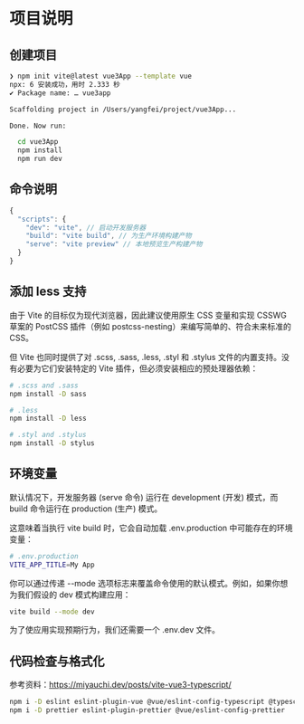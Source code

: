 # 项目说明

## 创建项目

```bash
❯ npm init vite@latest vue3App --template vue
npx: 6 安装成功，用时 2.333 秒
✔ Package name: … vue3app

Scaffolding project in /Users/yangfei/project/vue3App...

Done. Now run:

  cd vue3App
  npm install
  npm run dev
```

## 命令说明

```javascript
{
  "scripts": {
    "dev": "vite", // 启动开发服务器
    "build": "vite build", // 为生产环境构建产物
    "serve": "vite preview" // 本地预览生产构建产物
  }
}
```

## 添加 less 支持

由于 Vite 的目标仅为现代浏览器，因此建议使用原生 CSS 变量和实现 CSSWG 草案的 PostCSS 插件（例如 postcss-nesting）来编写简单的、符合未来标准的 CSS。

但 Vite 也同时提供了对 .scss, .sass, .less, .styl 和 .stylus 文件的内置支持。没有必要为它们安装特定的 Vite 插件，但必须安装相应的预处理器依赖：

```bash
# .scss and .sass
npm install -D sass

# .less
npm install -D less

# .styl and .stylus
npm install -D stylus
```

## 环境变量

默认情况下，开发服务器 (serve 命令) 运行在 development (开发) 模式，而 build 命令运行在 production (生产) 模式。

这意味着当执行 vite build 时，它会自动加载 .env.production 中可能存在的环境变量：

```bash
# .env.production
VITE_APP_TITLE=My App
```

你可以通过传递 --mode 选项标志来覆盖命令使用的默认模式。例如，如果你想为我们假设的 dev 模式构建应用：

```bash
vite build --mode dev
```

为了使应用实现预期行为，我们还需要一个 .env.dev 文件。

## 代码检查与格式化

参考资料：https://miyauchi.dev/posts/vite-vue3-typescript/

```bash
npm i -D eslint eslint-plugin-vue @vue/eslint-config-typescript @typescript-eslint/parser @typescript-eslint/eslint-plugin
npm i -D prettier eslint-plugin-prettier @vue/eslint-config-prettier
```
